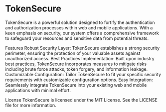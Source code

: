 # TokenSecure
TokenSecure is a powerful solution designed to fortify the authentication and authorization processes within web and mobile applications. With a keen emphasis on security, our system offers a comprehensive framework to safeguard your resources and sensitive data from potential threats.

Features
Robust Security Layer: TokenSecure establishes a strong security perimeter, ensuring the protection of your valuable assets against unauthorized access.
Best Practices Implementation: Built upon industry best practices, TokenSecure incorporates measures to mitigate risks including brute force attacks, token forgery, and information leakage.
Customizable Configuration: Tailor TokenSecure to fit your specific security requirements with customizable configuration options.
Easy Integration: Seamlessly integrate TokenSecure into your existing web and mobile applications with minimal effort.

License
TokenSecure is licensed under the MIT License. See the LICENSE file for more information.
